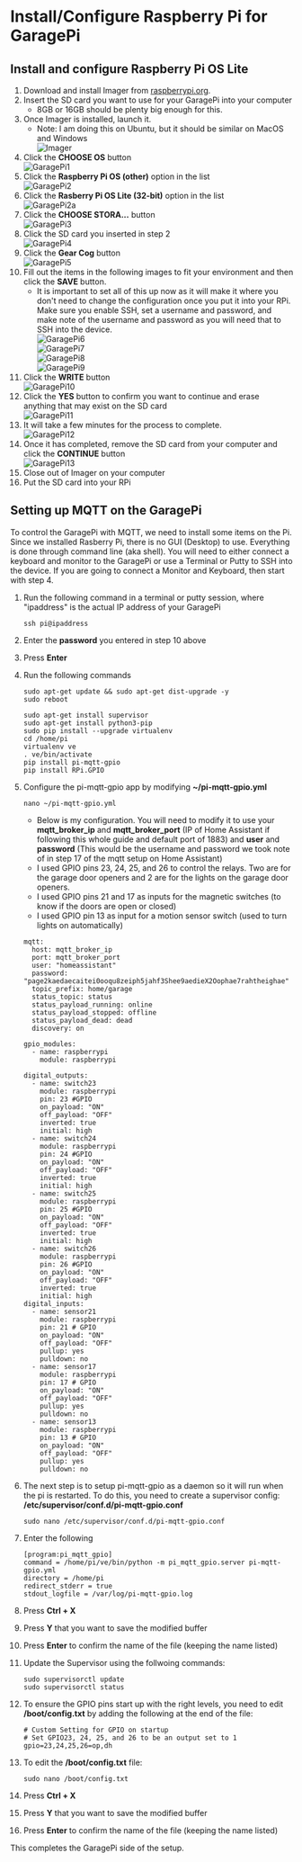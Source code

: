 # Install/Configure Raspberry Pi for GaragePi

## Install and configure Raspberry Pi OS Lite

1. Download and install Imager from [raspberrypi.org](https://www.raspberrypi.com/software).
2. Insert the SD card you want to use for your GaragePi into your computer
    - 8GB or 16GB should be plenty big enough for this.
3. Once Imager is installed, launch it.
    - Note: I am doing this on Ubuntu, but it should be similar on MacOS and Windows  
    ![Imager](./images/Imager.png)
4. Click the **CHOOSE OS** button  
    ![GaragePi1](./images/GaragePi1.png)
5. Click the **Raspberry Pi OS (other)** option in the list  
    ![GaragePi2](./images/GaragePi2.png)
6. Click the **Rasberry Pi OS Lite (32-bit)** option in the list  
    ![GaragePi2a](./images/GaragePi2a.png)
7. Click the **CHOOSE STORA...** button  
    ![GaragePi3](./images/GaragePi3.png)
8. Click the SD card you inserted in step 2  
    ![GaragePi4](./images/GaragePi4.png)
9. Click the **Gear Cog** button  
    ![GaragePi5](./images/GaragePi5.png)
10. Fill out the items in the following images to fit your environment and then click the **SAVE** button.
    - It is important to set all of this up now as it will make it where you don't need to change the configuration once you put it into your RPi.  Make sure you enable SSH, set a username and password, and make note of the username and password as you will need that to SSH into the device.  
  ![GaragePi6](./images/GaragePi6.png)  
  ![GaragePi7](./images/GaragePi7.png)  
  ![GaragePi8](./images/GaragePi8.png)  
  ![GaragePi9](./images/GaragePi9.png)  
11. Click the **WRITE** button  
    ![GaragePi10](./images/GaragePi10.png)
12. Click the **YES** button to confirm you want to continue and erase anything that may exist on the SD card  
    ![GaragePi11](./images/GaragePi11.png)
13. It will take a few minutes for the process to complete.  
    ![GaragePi12](./images/GaragePi12.png)
14. Once it has completed, remove the SD card from your computer and click the **CONTINUE** button  
    ![GaragePi13](./images/GaragePi13.png)
15. Close out of Imager on your computer
16. Put the SD card into your RPi

## Setting up MQTT on the GaragePi

To control the GaragePi with MQTT, we need to install some items on the Pi.  Since we installed Rasberry Pi, there is no GUI (Desktop) to use.  Everything is done through command line (aka shell).  You will need to either connect a keyboard and monitor to the GaragePi or use a Terminal or Putty to SSH into the device.  If you are going to connect a Monitor and Keyboard, then start with step 4.

1. Run the following command in a terminal or putty session, where "ipaddress" is the actual IP address of your GaragePi

    ``` shell
    ssh pi@ipaddress
    ```

2. Enter the **password** you entered in step 10 above
3. Press **Enter**
4. Run the following commands

    ``` shell
    sudo apt-get update && sudo apt-get dist-upgrade -y
    sudo reboot
    ```

    ``` shell
    sudo apt-get install supervisor
    sudo apt-get install python3-pip
    sudo pip install --upgrade virtualenv
    cd /home/pi
    virtualenv ve
    . ve/bin/activate
    pip install pi-mqtt-gpio
    pip install RPi.GPIO
    ```

5. Configure the pi-mqtt-gpio app by modifying **~/pi-mqtt-gpio.yml**

    ``` shell
    nano ~/pi-mqtt-gpio.yml
    ```

    - Below is my configuration.  You will need to modify it to use your **mqtt_broker_ip** and **mqtt_broker_port** (IP of Home Assistant if following this whole guide and default port of 1883) and **user** and **password** (This would be the username and password we took note of in step 17 of the mqtt setup on Home Assistant)
    - I used GPIO pins 23, 24, 25, and 26 to control the relays.  Two are for the garage door openers and 2 are for the lights on the garage door openers.
    - I used GPIO pins 21 and 17 as inputs for the magnetic switches (to know if the doors are open or closed)
    - I used GPIO pin 13 as input for a motion sensor switch (used to turn lights on automatically)

    ``` shell
    mqtt:
      host: mqtt_broker_ip
      port: mqtt_broker_port
      user: "homeassistant"
      password: "page2kaedaecaitei0ooqu8zeiph5jahf3Shee9aedieX2Oophae7rahtheighae"
      topic_prefix: home/garage
      status_topic: status
      status_payload_running: online
      status_payload_stopped: offline
      status_payload_dead: dead
      discovery: on
    
    gpio_modules:
      - name: raspberrypi
        module: raspberrypi
    
    digital_outputs:
      - name: switch23
        module: raspberrypi
        pin: 23 #GPIO 
        on_payload: "ON"
        off_payload: "OFF"
        inverted: true
        initial: high
      - name: switch24
        module: raspberrypi
        pin: 24 #GPIO 
        on_payload: "ON"
        off_payload: "OFF"
        inverted: true
        initial: high
      - name: switch25
        module: raspberrypi
        pin: 25 #GPIO 
        on_payload: "ON"
        off_payload: "OFF"
        inverted: true
        initial: high
      - name: switch26
        module: raspberrypi
        pin: 26 #GPIO 
        on_payload: "ON"
        off_payload: "OFF"
        inverted: true
        initial: high
    digital_inputs:
      - name: sensor21
        module: raspberrypi
        pin: 21 # GPIO 
        on_payload: "ON"
        off_payload: "OFF"
        pullup: yes
        pulldown: no
      - name: sensor17
        module: raspberrypi
        pin: 17 # GPIO 
        on_payload: "ON"
        off_payload: "OFF"
        pullup: yes
        pulldown: no
      - name: sensor13
        module: raspberrypi
        pin: 13 # GPIO
        on_payload: "ON"
        off_payload: "OFF"
        pullup: yes
        pulldown: no
    ```

6. The next step is to setup pi-mqtt-gpio as a daemon so it will run when the pi is restarted.  To do this, you need to create a supervisor config: **/etc/supervisor/conf.d/pi-mqtt-gpio.conf**

    ``` shell
    sudo nano /etc/supervisor/conf.d/pi-mqtt-gpio.conf
    ```

7. Enter the following

    ``` shell
    [program:pi_mqtt_gpio]
    command = /home/pi/ve/bin/python -m pi_mqtt_gpio.server pi-mqtt-gpio.yml
    directory = /home/pi
    redirect_stderr = true
    stdout_logfile = /var/log/pi-mqtt-gpio.log
    ```

8. Press **Ctrl + X**
9. Press **Y** that you want to save the modified buffer
10. Press **Enter** to confirm the name of the file (keeping the name listed)
11. Update the Supervisor using the follwoing commands:

    ``` shell
    sudo supervisorctl update
    sudo supervisorctl status
    ```

12. To ensure the GPIO pins start up with the right levels, you need to edit **/boot/config.txt** by adding the following at the end of the file:

    ``` shell
    # Custom Setting for GPIO on startup
    # Set GPIO23, 24, 25, and 26 to be an output set to 1
    gpio=23,24,25,26=op,dh
    ```

13. To edit the **/boot/config.txt** file:

    ``` shell
    sudo nano /boot/config.txt
    ```

14. Press **Ctrl + X**
15. Press **Y** that you want to save the modified buffer
16. Press **Enter** to confirm the name of the file (keeping the name listed)

This completes the GaragePi side of the setup.
